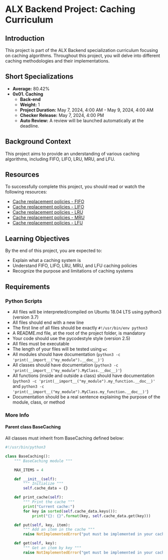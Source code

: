 # ALX Backend Project: Caching Curriculum

## Introduction
This project is part of the ALX Backend specialization curriculum focusing on caching algorithms. Throughout this project, you will delve into different caching methodologies and their implementations.

## Short Specializations
- **Average:** 80.42%
- **0x01. Caching**
  - **Back-end**
  - **Weight:** 1
  - **Project Duration:** May 7, 2024, 4:00 AM - May 9, 2024, 4:00 AM
  - **Checker Release:** May 7, 2024, 4:00 PM
  - **Auto Review:** A review will be launched automatically at the deadline.

## Background Context
This project aims to provide an understanding of various caching algorithms, including FIFO, LIFO, LRU, MRU, and LFU.

## Resources
To successfully complete this project, you should read or watch the following resources:
- [Cache replacement policies - FIFO](https://en.wikipedia.org/wiki/Cache_replacement_policies#First-in-first-out_(FIFO))
- [Cache replacement policies - LIFO](https://en.wikipedia.org/wiki/Cache_replacement_policies#Last-in-first-out_(LIFO))
- [Cache replacement policies - LRU](https://en.wikipedia.org/wiki/Cache_replacement_policies#Least_recently_used_(LRU))
- [Cache replacement policies - MRU](https://en.wikipedia.org/wiki/Cache_replacement_policies#Most_recently_used_(MRU))
- [Cache replacement policies - LFU](https://en.wikipedia.org/wiki/Cache_replacement_policies#Least-frequently_used_(LFU))

## Learning Objectives
By the end of this project, you are expected to:
- Explain what a caching system is
- Understand FIFO, LIFO, LRU, MRU, and LFU caching policies
- Recognize the purpose and limitations of caching systems

## Requirements
### Python Scripts
- All files will be interpreted/compiled on Ubuntu 18.04 LTS using python3 (version 3.7)
- All files should end with a new line
- The first line of all files should be exactly `#!/usr/bin/env python3`
- A README.md file, at the root of the project folder, is mandatory
- Your code should use the pycodestyle style (version 2.5)
- All files must be executable
- The length of your files will be tested using `wc`
- All modules should have documentation (`python3 -c 'print(__import__("my_module").__doc__)'`)
- All classes should have documentation (`python3 -c 'print(__import__("my_module").MyClass.__doc__)'`)
- All functions (inside and outside a class) should have documentation (`python3 -c 'print(__import__("my_module").my_function.__doc__)'` and `python3 -c 'print(__import__("my_module").MyClass.my_function.__doc__)'`)
- Documentation should be a real sentence explaining the purpose of the module, class, or method

### More Info
#### Parent class BaseCaching
All classes must inherit from BaseCaching defined below:

```python
#!/usr/bin/python3

class BaseCaching():
    """ BaseCaching module """

    MAX_ITEMS = 4

    def __init__(self):
        """ Initialize """
        self.cache_data = {}

    def print_cache(self):
        """ Print the cache """
        print("Current cache:")
        for key in sorted(self.cache_data.keys()):
            print("{}: {}".format(key, self.cache_data.get(key)))

    def put(self, key, item):
        """ Add an item in the cache """
        raise NotImplementedError("put must be implemented in your cache class")

    def get(self, key):
        """ Get an item by key """
        raise NotImplementedError("get must be implemented in your cache class")
